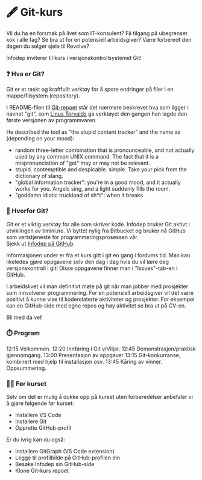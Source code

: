 # 🖋️ Git-kurs

Vil du ha en forsmak på livet som IT-konsulent? Få tilgang på ubegrenset kok i alle fag? Se bra ut for en potensiell arbeidsgiver? Være forberedt den dagen du selger sjela til Revolve? 

Infodep inviterer til kurs i versjonskontrollsystemet Git!

### ❓ Hva er Git?

Git er et raskt og kraftfullt verktøy for å spore endringer på filer i en mappe/filsystem (repository). 

I README-filen til [Git-repoet](https://github.com/git/git) står det nærmere beskrevet hva som ligger i navnet "git", som [Linus Torvalds](https://no.wikipedia.org/wiki/Linus_Torvalds) ga verktøyet den gangen han lagde den første versjonen av programmvaren. 

He described the tool as "the stupid content tracker" and the name as (depending on your mood):  

- random three-letter combination that is pronounceable, and not actually used by any common UNIX command. The fact that it is a mispronunciation of "get" may or may not be relevant.  
- stupid. contemptible and despicable. simple. Take your pick from the dictionary of slang.  
- "global information tracker": you're in a good mood, and it actually works for you. Angels sing, and a light suddenly fills the room.  
- "goddamn idiotic truckload of sh*t": when it breaks

### 🤔 Hvorfor Git?

Git er et viktig verktøy for alle som skriver kode. Infodep bruker Git aktivt i utviklingen av timini.no. Vi byttet nylig fra Bitbucket og bruker nå GitHub som vertstjeneste for programmeringsprosessen vår.   
Sjekk ut [Infodep på GitHub](https://github.com/infodep).

Informasjonen under er fra et kurs gitt i git en gang i fordums tid. Man kan likeledes gjøre oppgavene selv den dag i dag hvis du vil lære deg versjonskontroll i git! Disse oppgavene finner man i "Issues"-tab-en i GitHub. 

I arbeidslivet vil man definitivt møte på git når man jobber med prosjekter som innvolverer programmering. For en potensiell arbeidsgiver vil det være positivt å kunne vise til koderelaterte aktiviteter og prosjekter. For eksempel kan en GitHub-side med egne repos og høy aktivitet se bra ut på CV-en.

Bli med da vel!

### ⏱️ Program

12:15 Velkommen.
12:20 Innføring i Git v/Viljar.
12:45 Demonstrasjon/praktisk gjennomgang.
13:00 Presentasjon av oppgaver
13:15 Git-konkurranse, kombinert med hjelp til installasjon osv.
13:45 Kåring av vinner. Oppsummering.

### 🧑‍💻 Før kurset

Selv om det er mulig å dukke opp på kurset uten forberedelser anbefaler vi å gjøre følgende før kurset:
- Installere VS Code
- Installere Git
- Opprette GitHub-profil

Er du ivrig kan du også:
- Installere GitGraph (VS Code extension)
- Legge til profilbilde på GitHub-profilen din
- Besøke Infodep sin GitHub-side
- Klone Git-kurs repoet
